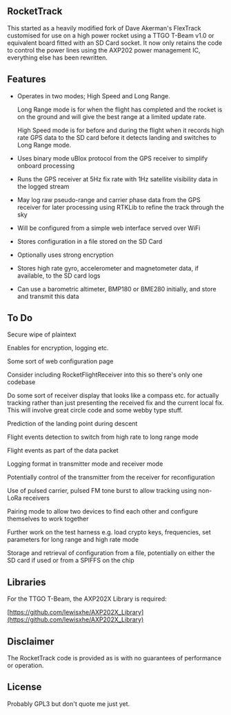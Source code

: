 ## RocketTrack

This started as a heavily modified fork of Dave Akerman's FlexTrack 
customised for use on a high power rocket using a TTGO T-Beam v1.0 
or equivalent board fitted with an SD Card socket.  It now only 
retains the code to control the power lines using the AXP202 power 
management IC, everything else has been rewritten.

## Features 

- Operates in two modes; High Speed and Long Range.  

	Long Range mode is for when the flight has completed and the 
	rocket is on the ground and will give the best range at a limited 
	update rate.  
	
	High Speed mode is for before and during the flight when it records
	high rate GPS data to the SD card before it detects landing and 
	switches to Long Range mode.

- Uses binary mode uBlox protocol from the GPS receiver to simplify onboard processing

- Runs the GPS receiver at 5Hz fix rate with 1Hz satellite visibility data in the logged stream

- May log raw pseudo-range and carrier phase data from the GPS receiver for later processing using RTKLib to refine the track through the sky

- Will be configured from a simple web interface served over WiFi

- Stores configuration in a file stored on the SD Card

- Optionally uses strong encryption

- Stores high rate gyro, accelerometer and magnetometer data, if available, to the SD card logs

- Can use a barometric altimeter, BMP180 or BME280 initially, and store and transmit this data












## To Do

Secure wipe of plaintext

Enables for encryption, logging etc.

Some sort of web configuration page

Consider including RocketFlightReceiver into this so there's only one codebase

Do some sort of receiver display that looks like a compass etc. for actually
tracking rather than just presenting the received fix and the current local
fix.  This will involve great circle code and some webby type stuff.

Prediction of the landing point during descent

Flight events detection to switch from high rate to long range mode

Flight events as part of the data packet

Logging format in transmitter mode and receiver mode

Potentially control of the transmitter from the receiver for reconfiguration

Use of pulsed carrier, pulsed FM tone burst to allow tracking using non-LoRa
receivers

Pairing mode to allow two devices to find each other and configure
themselves to work together

Further work on the test harness e.g. load crypto keys, frequencies, set
parameters for long range and high rate mode

Storage and retrieval of configuration from a file, potentially on either
the SD card if used or from a SPIFFS on the chip



## Libraries

For the TTGO T-Beam, the AXP202X Library is required:

[https://github.com/lewisxhe/AXP202X_Library](https://github.com/lewisxhe/AXP202X_Library)

## Disclaimer

The RocketTrack code is provided as is with no guarantees of performance or operation. 

## License

Probably GPL3 but don't quote me just yet.
